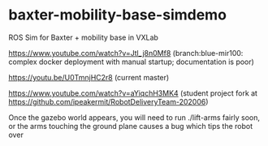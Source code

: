 # baxter-mobility-base-simdemo
ROS Sim for Baxter + mobility base in VXLab

https://www.youtube.com/watch?v=Jtl_j8n0Mf8
(branch:blue-mir100: complex docker deployment with manual startup; documentation is poor)

https://youtu.be/U0TmnjHC2r8
(current master)

https://www.youtube.com/watch?v=aYiqchH3MK4
(student project fork at https://github.com/ipeakermit/RobotDeliveryTeam-202006)

Once the gazebo world appears, you will need to run ./lift-arms fairly soon, or the arms touching the ground plane causes a bug which tips the robot over

